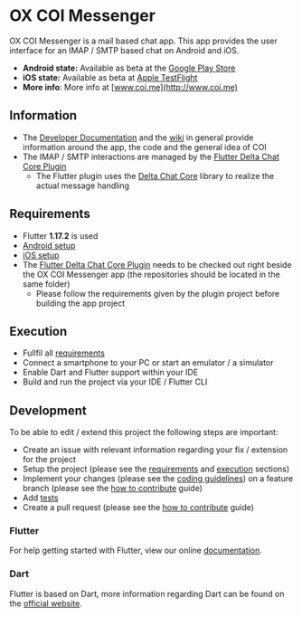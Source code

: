 # OX COI Messenger

OX COI Messenger is a mail based chat app. This app provides the user interface for an IMAP / SMTP based chat on Android and iOS.

- **Android state:** Available as beta at the [Google Play Store](https://play.google.com/store/apps/details?id=com.openxchange.oxcoi)
- **iOS state:** Available as beta at [Apple TestFlight](https://testflight.apple.com/join/VoqodiHt)
- **More info**: More info at [www.coi.me](http://www.coi.me)

## Information
- The [Developer Documentation](https://github.com/open-xchange/ox-coi/wiki/Developer-Documentation) and the [wiki](https://github.com/open-xchange/ox-coi/wiki) in general provide information around the app, the code and the general idea of COI
- The IMAP / SMTP interactions are managed by the [Flutter Delta Chat Core Plugin](https://github.com/open-xchange/flutter-deltachat-core)
  - The Flutter plugin uses the [Delta Chat Core](https://github.com/deltachat/deltachat-core-rust) library to realize the actual message handling

## Requirements
- Flutter **1.17.2** is used
- [Android setup](https://github.com/open-xchange/ox-coi/wiki/Development-Setup-for-Android)
- [iOS setup](https://github.com/open-xchange/ox-coi/wiki/Development-Setup-for-iOS)
- The [Flutter Delta Chat Core Plugin](https://github.com/open-xchange/flutter-deltachat-core) needs to be checked out right beside the OX COI Messenger app (the repositories should be located in the same folder)
  - Please follow the requirements given by the plugin project before building the app project

## Execution
- Fullfil all [requirements](https://github.com/open-xchange/ox-coi#requirements)
- Connect a smartphone to your PC or start an emulator / a simulator
- Enable Dart and Flutter support within your IDE
- Build and run the project via your IDE / Flutter CLI

## Development
To be able to edit / extend this project the following steps are important:

- Create an issue with relevant information regarding your fix / extension for the project
- Setup the project (please see the [requirements](https://github.com/open-xchange/ox-coi#requirements) and [execution](https://github.com/open-xchange/ox-coi#execution) sections)
- Implement your changes (please see the [coding guidelines](https://github.com/open-xchange/ox-coi/wiki/Coding-Guidelines)) on a feature branch (please see the [how to contribute](https://github.com/open-xchange/ox-coi/wiki/How-to-contribute) guide)
- Add [tests](https://github.com/open-xchange/ox-coi/wiki/Testing)
- Create a pull request (please see the [how to contribute](https://github.com/open-xchange/ox-coi/wiki/How-to-contribute) guide)

### Flutter 

For help getting started with Flutter, view our online [documentation](https://flutter.io/).

### Dart

Flutter is based on Dart, more information regarding Dart can be found on the [official website](https://www.dartlang.org/).
